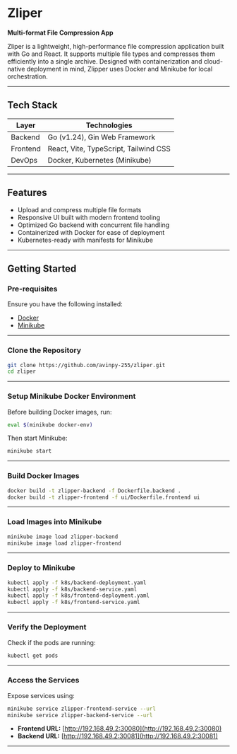 # Zliper
**Multi-format File Compression App**

Zliper is a lightweight, high-performance file compression application built with Go and React. It supports multiple file types and compresses them efficiently into a single archive. Designed with containerization and cloud-native deployment in mind, Zlipper uses Docker and Minikube for local orchestration.

---

## Tech Stack

| Layer     | Technologies                           |
|-----------|----------------------------------------|
| Backend   | Go (v1.24), Gin Web Framework          |
| Frontend  | React, Vite, TypeScript, Tailwind CSS  |
| DevOps    | Docker, Kubernetes (Minikube)          |

---

## Features

- Upload and compress multiple file formats
- Responsive UI built with modern frontend tooling
- Optimized Go backend with concurrent file handling
- Containerized with Docker for ease of deployment
- Kubernetes-ready with manifests for Minikube

---

## Getting Started

### Pre-requisites
Ensure you have the following installed:

- [Docker](https://docs.docker.com/get-docker/)
- [Minikube](https://minikube.sigs.k8s.io/docs/start/)

---

### Clone the Repository

```bash
git clone https://github.com/avinpy-255/zliper.git
cd zliper
```

---

### Setup Minikube Docker Environment

Before building Docker images, run:

```bash
eval $(minikube docker-env)
```

Then start Minikube:

```bash
minikube start
```

---

### Build Docker Images

```bash
docker build -t zlipper-backend -f Dockerfile.backend .
docker build -t zlipper-frontend -f ui/Dockerfile.frontend ui
```

---

### Load Images into Minikube

```bash
minikube image load zlipper-backend
minikube image load zlipper-frontend
```

---

### Deploy to Minikube

```bash
kubectl apply -f k8s/backend-deployment.yaml
kubectl apply -f k8s/backend-service.yaml
kubectl apply -f k8s/frontend-deployment.yaml
kubectl apply -f k8s/frontend-service.yaml
```

---

### Verify the Deployment

Check if the pods are running:

```bash
kubectl get pods
```

---

### Access the Services

Expose services using:

```bash
minikube service zlipper-frontend-service --url
minikube service zlipper-backend-service --url
```

- **Frontend URL:** [http://192.168.49.2:30080](http://192.168.49.2:30080)
- **Backend URL:** [http://192.168.49.2:30081](http://192.168.49.2:30081)

---